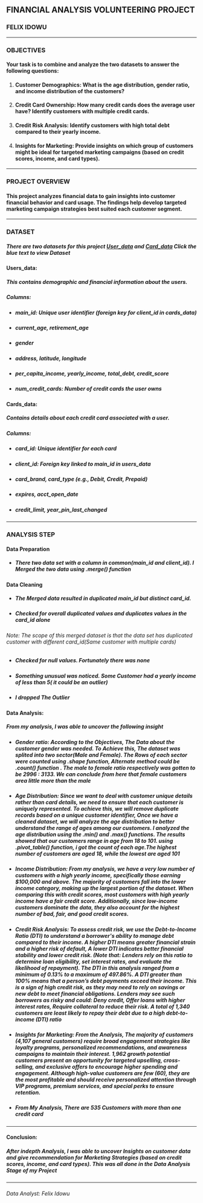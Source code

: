 ## FINANCIAL ANALYSIS VOLUNTEERING PROJECT
### FELIX IDOWU
---
### OBJECTIVES
#### Your task is to combine and analyze the two datasets to answer the following questions:
1. #### Customer Demographics: What is the age distribution, gender ratio, and income distribution of the customers?
2. #### Credit Card Ownership: How many credit cards does the average user have? Identify customers with multiple credit cards.
3. #### Credit Risk Analysis: Identify customers with high total debt compared to their yearly income.
4. #### Insights for Marketing: Provide insights on which group of customers might be ideal for targeted marketing campaigns (based on credit scores, income, and card types).
---
### PROJECT OVERVIEW
#### This project analyzes financial data to gain insights into customer financial behavior and card usage. The findings help develop targeted marketing campaign strategies best suited each customer segment.
---
### DATASET
##### There are two datasets for this project [User_data](https://docs.google.com/spreadsheets/d/1baYcMQr-KCb9FwrY31mQC5ya8FblMHbY/edit?usp=sharing&ouid=102538990223331200198&rtpof=true&sd=true) and [Card_data](https://docs.google.com/spreadsheets/d/1azUzYFNynwX3KcyOT1sCXYD3BVz36eBd/edit?usp=sharing&ouid=102538990223331200198&rtpof=true&sd=true) Click the blue text to view Dataset
#### Users_data: 
##### This contains demographic and financial information about the users.
  ##### Columns:
* ##### main_id: Unique user identifier (foreign key for client_id in cards_data)
* ##### current_age, retirement_age
* ##### gender
* ##### address, latitude, longitude
* ##### per_capita_income, yearly_income, total_debt, credit_score
* ##### num_credit_cards: Number of credit cards the user owns

#### Cards_data:
##### Contains details about each credit card associated with a user.
##### Columns:
* ##### card_id: Unique identifier for each card
* ##### client_id: Foreign key linked to main_id in users_data
* ##### card_brand, card_type (e.g., Debit, Credit, Prepaid)
* ##### expires, acct_open_date
* ##### credit_limit, year_pin_last_changed
---
### ANALYSIS STEP
#### Data Preparation
* ##### There two data set with a column in common(main_id and client_id). I Merged the two data using .merge() function
#### Data Cleaning
* ##### The Merged data resulted in duplicated main_id but distinct card_id.
* ##### Checked for overall duplicated values and duplicates values in the card_id alone
###### Note: The scope of this merged dataset is that the data set has duplicated customer with different card_id(Same customer with multiple cards)
* ##### Checked for null values. Fortunately there was none
* ##### Something unusual was noticed. Some Customer had a yearly income of less than 5( it could be an outlier)
* ##### I dropped The Outlier
#### Data Analysis:
##### From my analysis, I was able to uncover the following insight
* ##### Gender ratio: According to the Objectives, The Data about the customer gender was needed. To Achieve this, The dataset was splited  into two sector(Male and Female). The Rows of each sector were counted using .shape function, Alternate method could be .count() function . The male to female ratio respectively was gotten to be 2996 : 3133. We can conclude from here that female customers area little more than the male
  
* ##### Age Distribution: Since we want to deal with  customer unique details rather than card details, we need to ensure that each customer is uniquely represented. To achieve this, we will remove duplicate records based on a unique customer identifier, Once we have a cleaned dataset, we will analyze the age distribution to better understand the range of ages among our customers. I analyzed the age distribution using the .min() and .max() functions. The results showed that our customers range in age from 18 to 101. using .pivot_table() function, i got the count of each age.The highest number of customers are aged 18, while the lowest are aged 101

* ##### Income Distribution: From my analysis, we have a very low number of customers with a high yearly income, specifically those earning $100,000 and above. The majority of customers fall into the lower income category, making up the largest portion of the dataset. When comparing this with credit scores, most customers with high yearly income have a fair credit score. Additionally, since low-income customers dominate the data, they also account for the highest number of bad, fair, and good credit scores.

* ##### Credit Risk Analysis: To assess credit risk, we use the **Debt-to-Income Ratio (DTI)** to understand a borrower's ability to manage debt compared to their income. A **higher DTI** means greater financial strain and a higher risk of default, A **lower DTI** indicates better financial stability and lower credit risk. (Note that: Lenders rely on this ratio to determine loan eligibility, set interest rates, and evaluate the likelihood of repayment). The **DTI** in this analysis ranged from a minimum of **0.13%** to a maximum of **497.86%**. A **DTI greater than 100%** means that a person’s debt payments exceed their income. This is a sign of **high credit risk**, as they may need to rely on savings or new debt to meet financial obligations. Lenders may see such borrowers as risky and could: **Deny credit**, **Offer loans with higher interest rates**, **Require collateral** to reduce their risk. A total of 1,340 customers are least likely to repay their debt due to a high debt-to-income (DTI) ratio

* ##### Insights for Marketing: From the Analysis, The majority of customers (4,107 general customers) require broad engagement strategies like loyalty programs, personalized recommendations, and awareness campaigns to maintain their interest. 1,962 growth potential customers present an opportunity for targeted upselling, cross-selling, and exclusive offers to encourage higher spending and engagement. Although high-value customers are few (60), they are the most profitable and should receive personalized attention through VIP programs, premium services, and special perks to ensure retention.

* ##### From My Analysis, There are 535 Customers with more than one credit card 
---

#### Conclusion:
##### After indepth Analysis, I was able to uncover Insights on customer data and give recommendation for Marketing Strategies (based on credit scores, income, and card types). This was all done in the Data Analysis Stage of my Project
---
###### Data Analyst: Felix Idowu
